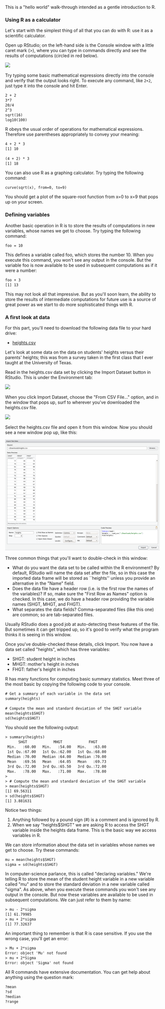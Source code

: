 This is a "hello world" walk-through intended as a gentle introduction to R.

### Using R as a calculator

Let's start with the simplest thing of all that you can do with R: use it as a scientific calculator.

Open up RStudio; on the left-hand side is the Console window with a little caret mark (>), where you can type in commands directly and see the results of computations (circled in red below).

![](files/RStudio_console.png)

Try typing some basic mathematical expressions directly into the console and verify that the output looks right. To execute any command, like `2+2`, just type it into the console and hit Enter.

    2 + 2
    3*7
    20/4
    2^3
    sqrt(16)
    log10(100)

R obeys the usual order of operations for mathematical expressions.  Therefore use parentheses appropriately to convey your meaning:

    4 + 2 * 3
    [1] 10

    (4 + 2) * 3
    [1] 18

You can also use R as a graphing calculator.  Try typing the following command:

    curve(sqrt(x), from=0, to=9)

You should get a plot of the square-root function from x=0 to x=9 that pops up on your screen.


### Defining variables

Another basic operation in R is to store the results of computations in new variables, whose names we get to choose.  Try typing the following command:

    foo = 10

This defines a variable called foo, which stores the number 10. When you execute this command, you won't see any output in the console. But the variable foo is now available to be used in subsequent computations as if it were a number:

    foo + 3
    [1] 13

This may not look all that impressive.  But as you'll soon learn, the ability to store the results of intermediate computations for future use is a source of great power as we start to do more sophisticated things with R.  


### A first look at data

For this part, you'll need to download the following data file to your hard drive:   
* [heights.csv](http://jgscott.github.io/teaching/data/heights.csv)  

Let's look at some data on the data on students' heights versus their parents' heights; this was from a survey taken in the first class that I ever taught at the University of Texas.

Read in the heights.csv data set by clicking the Import Dataset button in RStudio.  This is under the Environment tab:

![](files/import_dataset.png)

When you click Import Dataset, choose the "From CSV File..." option, and in the window that pops up, surf to wherever you've downloaded the heights.csv file.

![](files/import_file_window.png)

Select the heights.csv file and open it from this window.  Now you should see a new window pop up, like this:

![](files/import_options_new.png)

Three common things that you'll want to double-check in this window:  
- What do you want the data set to be called within the R environment?  By default, RStudio will name the data set after the file, so in this case the imported data frame will be stored as ``heights'' unless you provide an alternative in the "Name" field.  
- Does the data file have a header row (i.e. is the first row the names of the variables)?  If so, make sure the "First Row as Names" option is checked. In this case, we do have a header row providing the variable names (SHGT, MHGT, and FHGT).
- What separates the data fields?  Comma-separated files (like this one) are common; so are tab-separated files.  

Usually RStudio does a good job at auto-detecting these features of the file.  But sometimes it can get tripped up, so it's good to verify what the program thinks it is seeing in this window.  

Once you've double-checked these details, click Import.  You now have a data set called "heights", which has three variables:  
* SHGT: student height in inches  
* MHGT: mother's height in inches  
* FHGT: father's height in inches  

R has many functions for computing basic summary statistics.  Meet three of the most basic by copying the following code to your console.

    # Get a summary of each variable in the data set
    summary(heights)
    
    # Compute the mean and standard deviation of the SHGT variable
	mean(heights$SHGT)
	sd(heights$SHGT)

You should see the following output:

	> summary(heights)
	      SHGT            MHGT            FHGT      
	 Min.   :60.00   Min.   :54.00   Min.   :63.00  
	 1st Qu.:67.00   1st Qu.:62.00   1st Qu.:68.00  
	 Median :70.00   Median :64.00   Median :70.00  
	 Mean   :69.56   Mean   :64.05   Mean   :69.73  
	 3rd Qu.:72.00   3rd Qu.:65.50   3rd Qu.:72.00  
	 Max.   :78.00   Max.   :71.00   Max.   :78.00  
	> 
	> # Compute the mean and standard deviation of the SHGT variable
	> mean(heights$SHGT)
	[1] 69.56311
	> sd(heights$SHGT)
	[1] 3.881631


Notice two things:  
1) Anything followed by a pound sign (#) is a comment and is ignored by R.  
2) When we say "heights$SHGT" we are asking R to access the SHGT variable inside the heights data frame.  This is the basic way we access variables in R.

We can store information about the data set in variables whose names we get to choose.  Try these commands:

	mu = mean(heights$SHGT)
	sigma = sd(heights$SHGT)

In computer-science parlance, this is called "declaring variables."  We're telling R to store the mean of the student height variable in a new variable called "mu" and to store the standard deviation in a new variable called "sigma".  As above, when you execute these commands you won't see any output in the console.  But now these variables are available to be used in subsequent computations.  We can just refer to them by name:

	> mu - 2*sigma
	[1] 61.79985
	> mu + 2*sigma
	[1] 77.32637

An important thing to remember is that R is case sensitive.  If you use the wrong case, you'll get an error:

	> Mu + 2*sigma
	Error: object 'Mu' not found
	> mu + 2*Sigma
	Error: object 'Sigma' not found

All R commands have extensive documentation.  You can get help about anything using the question mark:

	?mean
	?sd
    ?median
    ?range

